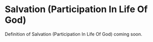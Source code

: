 # Salvation (Participation In Life Of God)
Definition of Salvation (Participation In Life Of God) coming soon.
